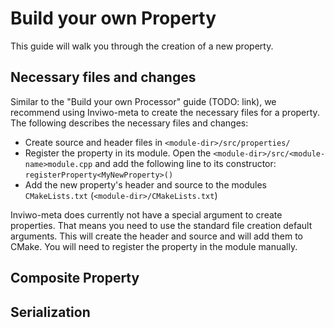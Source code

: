 # Build your own Property
This guide will walk you through the creation of a new property.

## Necessary files and changes
Similar to the "Build your own Processor" guide (TODO: link), we recommend using Inviwo-meta to create the necessary files for a property. The following describes the necessary files and changes:
- Create source and header files in `<module-dir>/src/properties/`
- Register the property in its module. Open the `<module-dir>/src/<module-name>module.cpp` and add the following line to its constructor: `registerProperty<MyNewProperty>()`
- Add the new property's header and source to the modules `CMakeLists.txt` (`<module-dir>/CMakeLists.txt`)

Inviwo-meta does currently not have a special argument to create properties. That means you need to use the standard file creation default arguments. This will create the header and source and will add them to CMake. You will need to register the property in the module manually.

## Composite Property

## Serialization
